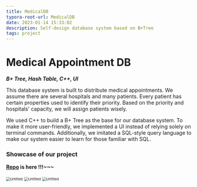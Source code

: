 ```yaml
---
title: MedicalDB
typora-root-url: MedicalDB
date: 2023-01-14 15:33:02
description: Self-design database system based on B+Tree
tags: project
---
```

# Medical Appointment DB

***B+ Tree, Hash Table, C++, UI***

This database system is built to distribute medical appointments. We assume there are several hospitals and many patients. Every patient has certain properties used to identify their priority. Based on the priority and hospitals' capacity, we will assign patients wisely.

We used C++ to build a B+ Tree as the base for our database system. To make it more user-friendly, we implemented a UI instead of relying solely on terminal commands. Additionally, we imitated a SQL-style query language to make our system easier to learn for those familiar with SQL.

### Showcase of our project

**[Repo](https://github.com/ZichengMa/CS225-DatabaseProject) is here !!!~~~**

<img src="Untitled.png" alt="Untitled" style="zoom: 67%;" />

<img src="Untitled1.png" alt="Untitled" style="zoom:67%;" />

<img src="Untitled2.png" alt="Untitled" style="zoom:67%;" />